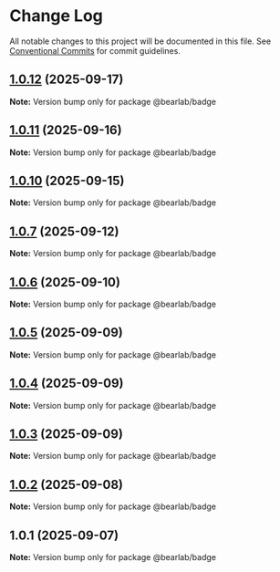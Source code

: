 # Change Log

All notable changes to this project will be documented in this file.
See [Conventional Commits](https://conventionalcommits.org) for commit guidelines.

## [1.0.12](https://github.com/hasanbala/bearlab-ui/compare/@bearlab/badge@1.0.11...@bearlab/badge@1.0.12) (2025-09-17)

**Note:** Version bump only for package @bearlab/badge





## [1.0.11](https://github.com/hasanbala/ui-components/compare/@bearlab/badge@1.0.10...@bearlab/badge@1.0.11) (2025-09-16)

**Note:** Version bump only for package @bearlab/badge





## [1.0.10](https://github.com/hasanbala/ui-components/compare/@bearlab/badge@1.0.7...@bearlab/badge@1.0.10) (2025-09-15)

**Note:** Version bump only for package @bearlab/badge





## [1.0.7](https://github.com/hasanbala/ui-components/compare/@bearlab/badge@1.0.6...@bearlab/badge@1.0.7) (2025-09-12)

**Note:** Version bump only for package @bearlab/badge





## [1.0.6](https://github.com/hasanbala/ui-components/compare/@bearlab/badge@1.0.5...@bearlab/badge@1.0.6) (2025-09-10)

**Note:** Version bump only for package @bearlab/badge





## [1.0.5](https://github.com/hasanbala/ui-components/compare/@bearlab/badge@1.0.4...@bearlab/badge@1.0.5) (2025-09-09)

**Note:** Version bump only for package @bearlab/badge





## [1.0.4](https://github.com/hasanbala/ui-components/compare/@bearlab/badge@1.0.3...@bearlab/badge@1.0.4) (2025-09-09)

**Note:** Version bump only for package @bearlab/badge





## [1.0.3](https://github.com/hasanbala/ui-components/compare/@bearlab/badge@1.0.2...@bearlab/badge@1.0.3) (2025-09-09)

**Note:** Version bump only for package @bearlab/badge





## [1.0.2](https://github.com/hasanbala/ui-components/compare/@bearlab/badge@1.0.1...@bearlab/badge@1.0.2) (2025-09-08)

**Note:** Version bump only for package @bearlab/badge





## 1.0.1 (2025-09-07)

**Note:** Version bump only for package @bearlab/badge
